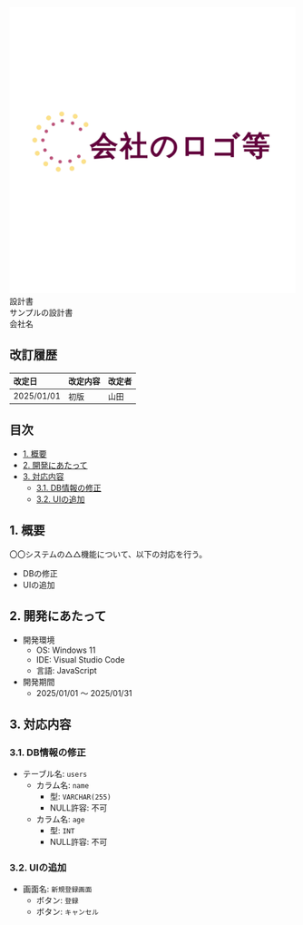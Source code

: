 <div class="top-page">
  <img src="../images/logo.png" class="logo" />
  <div class="title">
    <div class="title-headline">設計書</div>
    <div class="title-main">
      サンプルの設計書
    </div>
  </div>
  <div></div>
  <div class="footer">会社名</div>
</div>

<div style="page-break-before:always"></div>

## 改訂履歴 <!-- omit in toc -->

| 改定日     | 改定内容 | 改定者 |
| :--------- | :------- | :----- |
| 2025/01/01 | 初版     | 山田   |

## 目次 <!-- omit in toc -->

- [1. 概要](#1-概要)
- [2. 開発にあたって](#2-開発にあたって)
- [3. 対応内容](#3-対応内容)
  - [3.1. DB情報の修正](#31-db情報の修正)
  - [3.2. UIの追加](#32-uiの追加)

## 1. 概要

〇〇システムの△△機能について、以下の対応を行う。
- DBの修正
- UIの追加

## 2. 開発にあたって

- 開発環境
  - OS: Windows 11
  - IDE: Visual Studio Code
  - 言語: JavaScript
- 開発期間
  - 2025/01/01 ～ 2025/01/31

## 3. 対応内容

### 3.1. DB情報の修正

- テーブル名: `users`
  - カラム名: `name`
    - 型: `VARCHAR(255)`
    - NULL許容: 不可
  - カラム名: `age`
    - 型: `INT`
    - NULL許容: 不可

### 3.2. UIの追加

- 画面名: `新規登録画面`
  - ボタン: `登録`
  - ボタン: `キャンセル`

